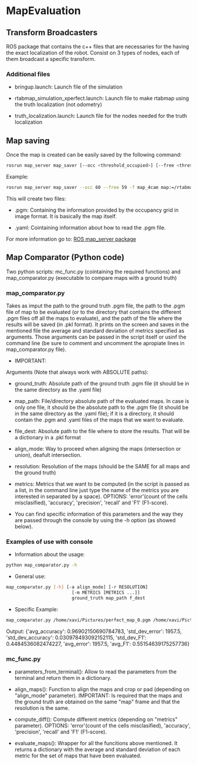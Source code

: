# MapEvaluation

## Transform Broadcasters
ROS package that contains the c++ files that are necessaries for the having the exact localization of the robot.
Consist on 3 types of nodes, each of them broadcast a specific transform.

### Additional files

* bringup.launch: Launch file of the simulation

* rtabmap_simulation_xperfect.launch: Launch file to make rtabmap using the truth localization (not odometry) 

* truth_localization.launch: Launch file for the nodes needed for the truth localization

## Map saving
Once the map is created can be easily  saved by the following command: 


```bash
rosrun map_server map_saver [--occ <threshold_occupied>] [--free <threshold_free>] [-f <mapname>] map:=/your/costmap/topic
```
Example: 
```bash
rosrun map_server map_saver --occ 60 --free 59 -f map_4cam map:=/rtabmap/grid_map
```

This will create two files:
* .pgm: Containing the information provided by the occupancy grid in image format. It is basically the map itself.

* .yaml: Cointaining information about how to read the .pgm file.

For more information go to: 
[ROS map_server package](http://wiki.ros.org/map_server)


## Map Comparator (Python code)
Two python scripts: mc_func.py (cointaining the required functions) and map_comparator.py (executable to compare maps with a ground truth)

### map_comparator.py
Takes as imput the path to the ground truth .pgm file, the path to the .pgm file of map to be evaluated (or to the directory that contains the different .pgm files off all the maps to evaluate), and the path of the file where the results will be saved (in .pkl format). It prints on the screen and saves in the mentioned file the average and standard deviation of metrics specified as arguments. Those arguments can be
passed in the script itself or usinf the command line (be sure to comment and uncomment the apropiate lines in map_comparator.py file).

* IMPORTANT: 

Arguments (Note that always work with ABSOLUTE paths): 

* ground_truth: Absolute path of the ground truth .pgm file (it should be in the same directory as the .yaml file)

* map_path: File/directory absolute path of the evaluated maps. In case is only one file, it should be the absolute path to the .pgm file (it should be in the same directory as the .yaml file); if it is a directory, it should contain the .pgm and .yaml files of the maps that we want to evaluate.

* file_dest: Absolute path to the file where to store the results. That will be a dictionary in a .pkl format

* align_mode: Way to proceed when aligning the maps (intersection or union), deafult intersection.

* resolution: Resolution of the maps (should be the SAME for all maps and the ground truth)

* metrics: Metrics that we want to be computed (in the script is passed as a list, in the command line just type the name of the metrics you are interested in separated by a space). OPTIONS: 'error'(count of the cells misclasified), 'accuracy', 'precision', 'recall' and 'F1' (F1-score).

* You can find specific information of this parameters and the way they are passed through the console by using the -h option (as showed below).

### Examples of use with console

* Information about the usage:
```bash
python map_comparator.py -h
```

* General use: 
```bash
map_comparator.py [-h] [-a align_mode] [-r RESOLUTION]
                         [-m METRICS [METRICS ...]]
                         ground_truth map_path f_dest
```

* Specific Example:
```bash
map_comparator.py /home/xavi/Pictures/perfect_map_0.pgm /home/xavi/Pictures/testing /home/xavi/Pictures/test.pkl -m error accuracy F1
```
Output:
{'avg_accuracy': 0.96902150690784783, 'std_dev_error': 1957.5, 'std_dev_accuracy': 0.030978493092152115, 'std_dev_F1': 0.4484536082474227, 'avg_error': 1957.5, 'avg_F1': 0.55154639175257736}


### mc_func.py

* parameters_from_terminal(): Allow to read the parameters from the terminal and return them in a dictionary.

* align_maps(): Function to align the maps and crop or pad (depending on "align_mode" parameter). IMPORTANT: Is required that the maps and the ground truth are obtained on the same "map" frame and that the resolution is the same.

* compute_diff(): Compute different metrics (depending on "metrics" parameter). OPTIONS: 'error'(count of the cells misclasified), 'accuracy', 'precision', 'recall' and 'F1' (F1-score).

* evaluate_maps(): Wrapper for all the funcitions above mentioned. It returns a dictionary with the average and standard deviation of each metric for the set of maps that have been evaluated. 

